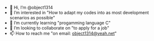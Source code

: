 - 👋 Hi, I’m @object1314
- 👀 I’m interested in "How to adapt my codes into as most development scenarios as possible"
- 🌱 I’m currently learning "progamming language C"
- 💞️ I’m looking to collaborate on "to apply for a job"
- 📫 How to reach me "on email: object1314@yeah.net"

<!---
object1314/object1314 is a ✨ special ✨ repository because its `README.md` (this file) appears on your GitHub profile.
You can click the Preview link to take a look at your changes.
--->
